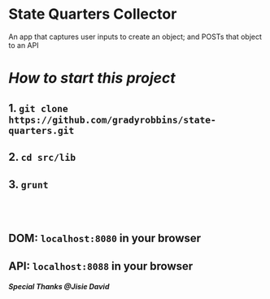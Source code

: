 # State Quarters Collector
An app that captures user inputs to create an object; and POSTs that object to an API


# _How to start this project_

## 1. ``` git clone https://github.com/gradyrobbins/state-quarters.git ```
## 2. ``` cd src/lib ```
## 3. ``` grunt   ```
<br/><br/>
## DOM:  ```localhost:8080``` in your browser 

## API:  ```localhost:8088``` in your browser

#### _Special Thanks @Jisie David_

